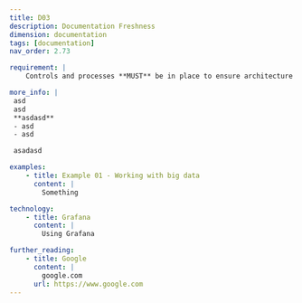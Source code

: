 ```yaml
---
title: D03
description: Documentation Freshness
dimension: documentation
tags: [documentation]
nav_order: 2.73

requirement: |
    Controls and processes **MUST** be in place to ensure architecture documentation is kept current 

more_info: |
 asd
 asd
 **asdasd**
 - asd 
 - asd

 asadasd

examples: 
    - title: Example 01 - Working with big data
      content: |
        Something

technology:
    - title: Grafana
      content: |
        Using Grafana

further_reading:
    - title: Google
      content: |
        google.com
      url: https://www.google.com
---
```

